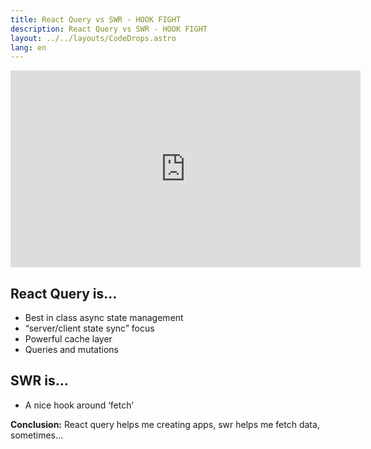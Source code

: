 ```yaml
---
title: React Query vs SWR - HOOK FIGHT
description: React Query vs SWR - HOOK FIGHT
layout: ../../layouts/CodeDrops.astro
lang: en
---
```


<div class="embed">
<iframe width="560" height="315" src="https://www.youtube.com/embed/8JdGeV21ZNA" title="YouTube video player" frameborder="0" allow="accelerometer; autoplay; clipboard-write; encrypted-media; gyroscope; picture-in-picture; web-share" allowfullscreen></iframe>
</div>

## React Query is…

- Best in class async state management
- “server/client state sync” focus
- Powerful cache layer
- Queries and mutations

## SWR is…

- A nice hook around ‘fetch’

**Conclusion:** React query helps me creating apps, swr helps me fetch data, sometimes…
